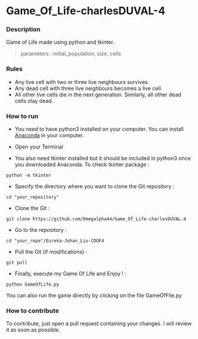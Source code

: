 # Game_Of_Life-charlesDUVAL-4

### Description 
Game of Life made using python and tkinter. 
> parameters : initial_population, size, cells

### Rules  
- Any live cell with two or three live neighbours survives.
- Any dead cell with three live neighbours becomes a live cell.
- All other live cells die in the next generation. Similarly, all other dead cells stay dead.

### How to run
- You need to have python3 installed on your computer. You can install [Anaconda](https://www.anaconda.com/download) in your computer.

- Open your Terminal

- You also need tkinter installed but it should be included in python3 once you downloaded Anaconda. To check tkinter package :
  
```shell
python -m tkinter
```

- Specify the directory where you want to clone the Git repository :
  
```shell
cd "your_repository"
```

- Clone the Git :

```shell
git clone https://github.com/Omegalpha44/Game_Of_Life-charlesDUVAL-4
```

- Go to the repository :
  
```shell
cd "your_repo"/Eureka-Johan_Liu-CDOF4
```

- Pull the Git (if modifications) :

```shell
git pull
```

- Finally, execute my Game Of Life and Enjoy ! :

```shell
python GameOfLife.py
```
You can also run the game directly by clicking on the file GameOfFile.py

### How to contribute
To contribute, just open a pull request containing your changes. I will review it as soon as possible.
